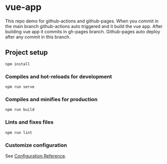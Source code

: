 # vue-app

This repo demo for github-actions and github-pages. 
When you commit in the main branch github-actions auto triggered and it build the vue app. After building vue app it commits in gh-pages branch.
Github-pages auto deploy after any commit in this branch.

## Project setup
```
npm install
```

### Compiles and hot-reloads for development
```
npm run serve
```

### Compiles and minifies for production
```
npm run build
```

### Lints and fixes files
```
npm run lint
```

### Customize configuration
See [Configuration Reference](https://cli.vuejs.org/config/).
